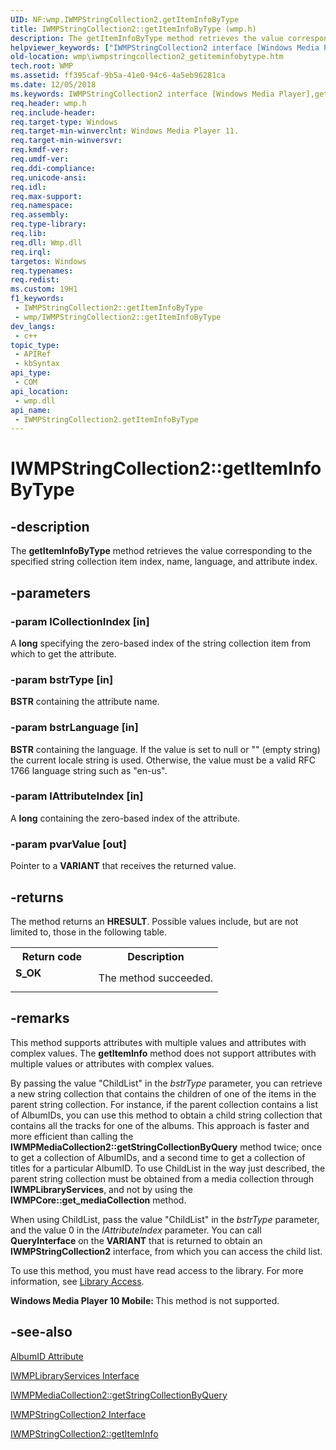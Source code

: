 ```yaml
---
UID: NF:wmp.IWMPStringCollection2.getItemInfoByType
title: IWMPStringCollection2::getItemInfoByType (wmp.h)
description: The getItemInfoByType method retrieves the value corresponding to the specified string collection item index, name, language, and attribute index.
helpviewer_keywords: ["IWMPStringCollection2 interface [Windows Media Player]","getItemInfoByType method","IWMPStringCollection2.getItemInfoByType","IWMPStringCollection2::getItemInfoByType","IWMPStringCollection2getItemInfoByType","getItemInfoByType","getItemInfoByType method [Windows Media Player]","getItemInfoByType method [Windows Media Player]","IWMPStringCollection2 interface","wmp.iwmpstringcollection2_getiteminfobytype","wmp/IWMPStringCollection2::getItemInfoByType"]
old-location: wmp\iwmpstringcollection2_getiteminfobytype.htm
tech.root: WMP
ms.assetid: ff395caf-9b5a-41e0-94c6-4a5eb96281ca
ms.date: 12/05/2018
ms.keywords: IWMPStringCollection2 interface [Windows Media Player],getItemInfoByType method, IWMPStringCollection2.getItemInfoByType, IWMPStringCollection2::getItemInfoByType, IWMPStringCollection2getItemInfoByType, getItemInfoByType, getItemInfoByType method [Windows Media Player], getItemInfoByType method [Windows Media Player],IWMPStringCollection2 interface, wmp.iwmpstringcollection2_getiteminfobytype, wmp/IWMPStringCollection2::getItemInfoByType
req.header: wmp.h
req.include-header: 
req.target-type: Windows
req.target-min-winverclnt: Windows Media Player 11.
req.target-min-winversvr: 
req.kmdf-ver: 
req.umdf-ver: 
req.ddi-compliance: 
req.unicode-ansi: 
req.idl: 
req.max-support: 
req.namespace: 
req.assembly: 
req.type-library: 
req.lib: 
req.dll: Wmp.dll
req.irql: 
targetos: Windows
req.typenames: 
req.redist: 
ms.custom: 19H1
f1_keywords:
 - IWMPStringCollection2::getItemInfoByType
 - wmp/IWMPStringCollection2::getItemInfoByType
dev_langs:
 - c++
topic_type:
 - APIRef
 - kbSyntax
api_type:
 - COM
api_location:
 - wmp.dll
api_name:
 - IWMPStringCollection2.getItemInfoByType
---
```


# IWMPStringCollection2::getItemInfoByType


## -description

The <b>getItemInfoByType</b> method retrieves the value corresponding to the specified string collection item index, name, language, and attribute index.

## -parameters

### -param lCollectionIndex [in]

A <b>long</b> specifying the zero-based index of the string collection item from which to get the attribute.

### -param bstrType [in]

<b>BSTR</b> containing the attribute name.

### -param bstrLanguage [in]

<b>BSTR</b> containing the language. If the value is set to null or "" (empty string) the current locale string is used. Otherwise, the value must be a valid RFC 1766 language string such as "en-us".

### -param lAttributeIndex [in]

A <b>long</b> containing the zero-based index of the attribute.

### -param pvarValue [out]

Pointer to a <b>VARIANT</b> that receives the returned value.

## -returns

The method returns an <b>HRESULT</b>. Possible values include, but are not limited to, those in the following table.

<table>
<tr>
<th>Return code</th>
<th>Description</th>
</tr>
<tr>
<td width="40%">
<dl>
<dt><b>S_OK</b></dt>
</dl>
</td>
<td width="60%">
The method succeeded.

</td>
</tr>
</table>

## -remarks

This method supports attributes with multiple values and attributes with complex values. The <b>getItemInfo</b> method does not support attributes with multiple values or attributes with complex values.

By passing the value "ChildList" in the <i>bstrType</i> parameter, you can retrieve a new string collection that contains the children of one of the items in the parent string collection. For instance, if the parent collection contains a list of AlbumIDs, you can use this method to obtain a child string collection that contains all the tracks for one of the albums. This approach is faster and more efficient than calling the <b>IWMPMediaCollection2::getStringCollectionByQuery</b> method twice; once to get a collection of AlbumIDs, and a second time to get a collection of titles for a particular AlbumID. To use ChildList in the way just described, the parent string collection must be obtained from a media collection through <b>IWMPLibraryServices</b>, and not by using the <b>IWMPCore::get_mediaCollection</b> method.

When using ChildList, pass the value "ChildList" in the <i>bstrType</i> parameter, and the value 0 in the <i>lAttributeIndex</i> parameter. You can call <b>QueryInterface</b> on the <b>VARIANT</b> that is returned to obtain an <b>IWMPStringCollection2</b> interface, from which you can access the child list.

To use this method, you must have read access to the library. For more information, see <a href="https://docs.microsoft.com/windows/desktop/WMP/library-access">Library Access</a>.

<b>Windows Media Player 10 Mobile: </b>This method is not supported.

## -see-also

<a href="https://docs.microsoft.com/windows/desktop/WMP/albumid-attribute">AlbumID Attribute</a>



<a href="https://docs.microsoft.com/windows/desktop/api/wmp/nn-wmp-iwmplibraryservices">IWMPLibraryServices Interface</a>



<a href="https://docs.microsoft.com/windows/desktop/api/wmp/nf-wmp-iwmpmediacollection2-getstringcollectionbyquery">IWMPMediaCollection2::getStringCollectionByQuery</a>



<a href="https://docs.microsoft.com/windows/desktop/api/wmp/nn-wmp-iwmpstringcollection2">IWMPStringCollection2 Interface</a>



<a href="https://docs.microsoft.com/windows/desktop/api/wmp/nf-wmp-iwmpstringcollection2-getiteminfo">IWMPStringCollection2::getItemInfo</a>

